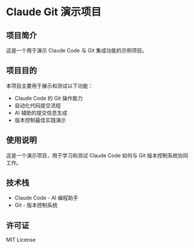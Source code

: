 # Claude Git 演示项目

## 项目简介

这是一个用于演示 Claude Code 与 Git 集成功能的示例项目。

## 项目目的

本项目主要用于展示和测试以下功能：

- Claude Code 的 Git 操作能力
- 自动化代码提交流程
- AI 辅助的提交信息生成
- 版本控制最佳实践演示

## 使用说明

这是一个演示项目，用于学习和测试 Claude Code 如何与 Git 版本控制系统协同工作。

## 技术栈

- Claude Code - AI 编程助手
- Git - 版本控制系统

## 许可证

MIT License
